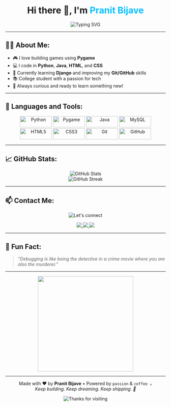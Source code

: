 <!-- README.md -->

<h1 align="center">
  Hi there 👋, I'm <span style="color:#00BFFF;">Pranit Bijave</span>
</h1>

<p align="center">
  <img src="https://readme-typing-svg.herokuapp.com?font=Fira+Code&duration=3000&pause=1000&color=00BFFF&center=true&vCenter=true&width=435&lines=Python+Developer;Pygame+Game+Creator;Frontend+Designer;Java+Enthusiast" alt="Typing SVG" />
</p>

---

## 🧑‍💻 About Me:

- 🎮 I love building games using **Pygame**
- 💻 I code in **Python**, **Java**, **HTML**, and **CSS**
- 🚀 Currently learning **Django** and improving my **Git/GitHub** skills
- 📚 College student with a passion for tech
- 🌱 Always curious and ready to learn something new!

---

## 🚀 Languages and Tools:

<p align="center">
  <img src="https://img.shields.io/badge/Python-3670A0?style=flat&logo=python&logoColor=ffdd54" alt="Python" width="100" height="35" style="transition: transform 0.3s;"/>
  <img src="https://img.shields.io/badge/Pygame-1B1F23?style=flat&logo=python&logoColor=green" alt="Pygame" width="100" height="35" style="transition: transform 0.3s;"/>
  <img src="https://img.shields.io/badge/Java-ED8B00?style=flat&logo=java&logoColor=white" alt="Java" width="100" height="35" style="transition: transform 0.3s;"/>
  <img src="https://img.shields.io/badge/MySQL-005C84?style=flat&logo=mysql&logoColor=white" alt="MySQL" width="100" height="35" style="transition: transform 0.3s;"/>
  <img src="https://img.shields.io/badge/HTML5-E34F26?style=flat&logo=html5&logoColor=white" alt="HTML5" width="100" height="35" style="transition: transform 0.3s;"/>
  <img src="https://img.shields.io/badge/CSS3-1572B6?style=flat&logo=css3&logoColor=white" alt="CSS3" width="100" height="35" style="transition: transform 0.3s;"/>
  <img src="https://img.shields.io/badge/Git-F05032?style=flat&logo=git&logoColor=white" alt="Git" width="100" height="35" style="transition: transform 0.3s;"/>
  <img src="https://img.shields.io/badge/GitHub-100000?style=flat&logo=github&logoColor=white" alt="GitHub" width="100" height="35" style="transition: transform 0.3s;"/>
</p>

---

## 📈 GitHub Stats:

<p align="center">
  <img src="https://github-readme-stats.vercel.app/api?username=PranitBijave27&show_icons=true&theme=radical" alt="GitHub Stats" />
  <br/>
  <img src="https://github-readme-streak-stats.herokuapp.com/?user=PranitBijave27&theme=radical" alt="GitHub Streak" />
</p>

---

## 📫 Contact Me:

<p align="center">
  <img src="https://readme-typing-svg.herokuapp.com?font=Fira+Code&size=22&pause=1000&color=00FF99&center=true&vCenter=true&width=400&lines=Let's+connect+;Let's+collab!+;" alt="Let's connect" />
</p>
<p align="center">
  <a href="mailto:bijwepranit@gmail.com">
    <img src="https://img.shields.io/badge/Email-D14836?style=for-the-badge&logo=gmail&logoColor=white"/>
  </a>
  <a href="https://www.linkedin.com/in/pranit-bijave-b1021028a" target="_blank">
    <img src="https://img.shields.io/badge/LinkedIn-0077B5?style=for-the-badge&logo=linkedin&logoColor=white"/>
  </a>
  <a href="https://github.com/PranitBijave27" target="_blank">
    <img src="https://img.shields.io/badge/GitHub-100000?style=for-the-badge&logo=github&logoColor=white"/>
  </a>
</p>

---

## 🧠 Fun Fact:

> _"Debugging is like being the detective in a crime movie where you are also the murderer."_

---

<p align="center">
  <img src="https://media.giphy.com/media/LMcB8XospGZO8UQq87/giphy.gif" width="300"/>
</p>

---

<p align="center">
  Made with ❤️ by <strong>Pranit Bijave</strong> • Powered by <code>passion</code> & <code>coffee ☕</code><br/>
  <em>Keep building. Keep dreaming. Keep shipping. 🚀</em>
</p>

<p align="center">
  <img src="https://readme-typing-svg.herokuapp.com?font=Fira+Code&duration=3000&pause=1000&color=00FF99&center=true&vCenter=true&width=280&lines=Thanks+for+visiting!+;See+you+around+%F0%9F%91%8B" alt="Thanks for visiting" />
</p>


<!---
PranitBijave27/PranitBijave27 is a ✨ special ✨ repository because its `README.md` (this file) appears on your GitHub profile.
You can click the Preview link to take a look at your changes.
--->
